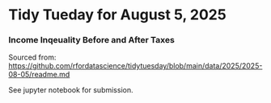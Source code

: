 # Tidy Tueday for August 5, 2025
### Income Inqeuality Before and After Taxes
Sourced from: https://github.com/rfordatascience/tidytuesday/blob/main/data/2025/2025-08-05/readme.md

See jupyter notebook for submission.
